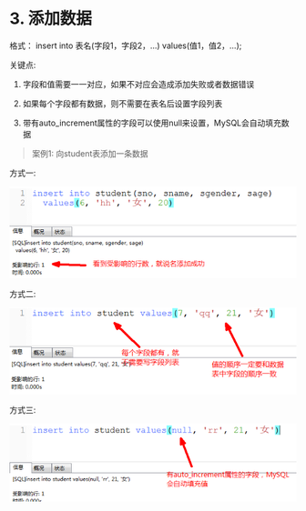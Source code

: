 # 3. 添加数据

格式： insert  into  表名(字段1，字段2，...)  values(值1，值2，...);

关键点:

   1) 字段和值需要一一对应，如果不对应会造成添加失败或者数据错误

   2) 如果每个字段都有数据，则不需要在表名后设置字段列表

   3) 带有auto_increment属性的字段可以使用null来设置，MySQL会自动填充数据


> 案例1: 向student表添加一条数据


方式一:

![1534295770586](../media/1534295770586.png)

方式二:

![1534295979697](../media/1534295979697.png)


方式三: 

![1534296150393](../media/1534296150393.png)